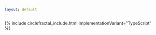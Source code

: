 ```yaml
---
layout: default
---
```


{% include circlefractal_include.html implementationVariant="TypeScript" %}
<script type="text/javascript" src="circlefractal_image_drawing.js"></script>
<script type="text/javascript" src="webworker_messages.js"></script>
<script type="text/javascript" src="main_typescript_javascript.js"></script>

